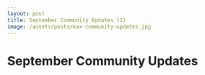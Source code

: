 ```yaml
---
layout: post
title: September Community Updates (2)
image: /assets/posts/oax-community-updates.jpg
---
```


# September Community Updates